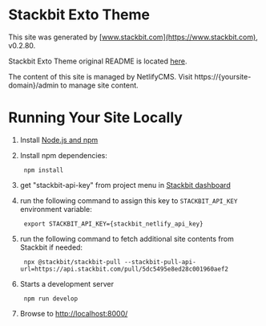 # Stackbit Exto Theme

This site was generated by [www.stackbit.com](https://www.stackbit.com), v0.2.80.

Stackbit Exto Theme original README is located [here](./README.theme.md).

The content of this site is managed by NetlifyCMS. Visit https://{yoursite-domain}/admin to manage site content.

# Running Your Site Locally

1. Install [Node.js and npm](https://nodejs.org/en/)

1. Install npm dependencies:

        npm install

1. get "stackbit-api-key" from project menu in [Stackbit dashboard](https://app.stackbit.com/dashboard)

1. run the following command to assign this key to `STACKBIT_API_KEY` environment variable:

        export STACKBIT_API_KEY={stackbit_netlify_api_key}

1. run the following command to fetch additional site contents from Stackbit if needed:

        npx @stackbit/stackbit-pull --stackbit-pull-api-url=https://api.stackbit.com/pull/5dc5495e8ed28c001960aef2

1. Starts a development server

        npm run develop

1. Browse to [http://localhost:8000/](http://localhost:8000/)
